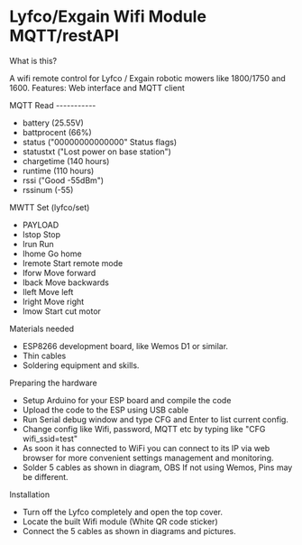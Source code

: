 # Lyfco/Exgain Wifi Module MQTT/restAPI
 
What is this?

A wifi remote control for Lyfco / Exgain robotic mowers like 1800/1750 and 1600.
Features: Web interface and MQTT client  

MQTT Read -----------

- battery        (25.55V)
- battprocent    (66%)
- status         ("00000000000000" Status flags)
- statustxt      ("Lost power on base station")
- chargetime     (140 hours)
- runtime        (110 hours)
- rssi           ("Good -55dBm")
- rssinum        (-55)
  
MWTT Set  (lyfco/set)

- PAYLOAD
- lstop		Stop
- lrun		Run
- lhome		Go home
- lremote	Start remote mode
- lforw		Move forward
- lback		Move backwards
- lleft         Move left
- lright	Move right
- lmow		Start cut motor



Materials needed
- ESP8266 development board, like Wemos D1 or similar.
- Thin cables
- Soldering equipment and skills.

Preparing the hardware
- Setup Arduino for your ESP board and compile the code
- Upload the code to the ESP using USB cable
- Run Serial debug window and type CFG and Enter to list current config.
- Change config like Wifi, password, MQTT etc by typing like "CFG wifi_ssid=test"
- As soon it has connected to WiFi you can connect to its IP via web browser for more convenient settings management and monitoring.
- Solder 5 cables as shown in diagram, OBS If not using Wemos, Pins may be different.


Installation
- Turn off the Lyfco completely and open the top cover.
- Locate the built Wifi module (White QR code sticker)
- Connect the 5 cables as shown in diagrams and pictures.




